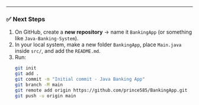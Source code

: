 
---

### ✅ Next Steps
1. On GitHub, create a **new repository** → name it `BankingApp` (or something like `Java-Banking-System`).  
2. In your local system, make a new folder `BankingApp`, place `Main.java` inside `src/`, and add the `README.md`.  
3. Run:
   ```bash
   git init
   git add .
   git commit -m "Initial commit - Java Banking App"
   git branch -M main
   git remote add origin https://github.com/prince585/BankingApp.git
   git push -u origin main
